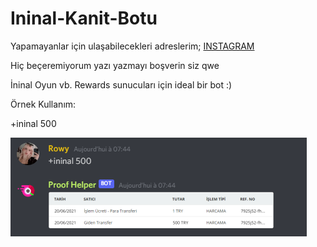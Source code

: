 # Ininal-Kanit-Botu

Yapamayanlar için ulaşabilecekleri adreslerim;
[INSTAGRAM](https://instagram.com/rowycik)

Hiç beçeremiyorum yazı yazmayı boşverin siz qwe

İninal Oyun vb. Rewards sunucuları için ideal bir bot :)

Örnek Kullanım:

+ininal 500

![İninalKanit](https://github.com/RowyHere/Ininal-Kanit-Botu/blob/main/Ornek/ornekresim.png)
